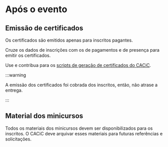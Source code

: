 # Após o evento

## Emissão de certificados

Os certificados são emitidos apenas para inscritos pagantes.

Cruze os dados de inscrições com os de pagamentos e de presença para emitir os certificados.

Use e contribua para os [scripts de geração de certificados do CACiC](https://github.com/cacic-fct/certificate-generator).

:::warning

A emissão dos certificados foi cobrada dos inscritos, então, não atrase a entrega.

:::

## Material dos minicursos

Todos os materiais dos minicursos devem ser disponibilizados para os inscritos. O CACiC deve arquivar esses materiais para futuras referências e solicitações.
